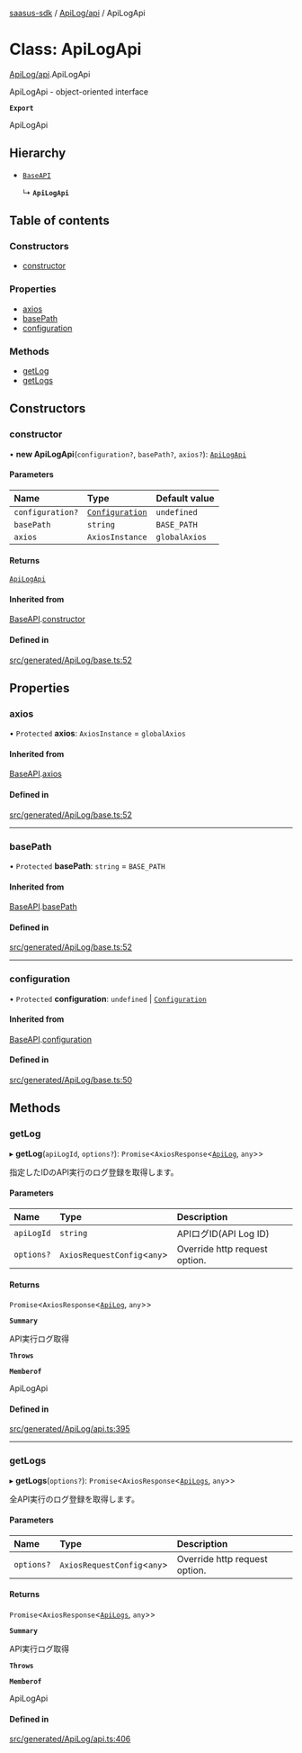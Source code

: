 [saasus-sdk](../README.md) / [ApiLog/api](../modules/ApiLog_api.md) / ApiLogApi

# Class: ApiLogApi

[ApiLog/api](../modules/ApiLog_api.md).ApiLogApi

ApiLogApi - object-oriented interface

**`Export`**

ApiLogApi

## Hierarchy

- [`BaseAPI`](ApiLog_base.BaseAPI.md)

  ↳ **`ApiLogApi`**

## Table of contents

### Constructors

- [constructor](ApiLog_api.ApiLogApi.md#constructor)

### Properties

- [axios](ApiLog_api.ApiLogApi.md#axios)
- [basePath](ApiLog_api.ApiLogApi.md#basepath)
- [configuration](ApiLog_api.ApiLogApi.md#configuration)

### Methods

- [getLog](ApiLog_api.ApiLogApi.md#getlog)
- [getLogs](ApiLog_api.ApiLogApi.md#getlogs)

## Constructors

### constructor

• **new ApiLogApi**(`configuration?`, `basePath?`, `axios?`): [`ApiLogApi`](ApiLog_api.ApiLogApi.md)

#### Parameters

| Name | Type | Default value |
| :------ | :------ | :------ |
| `configuration?` | [`Configuration`](ApiLog_configuration.Configuration.md) | `undefined` |
| `basePath` | `string` | `BASE_PATH` |
| `axios` | `AxiosInstance` | `globalAxios` |

#### Returns

[`ApiLogApi`](ApiLog_api.ApiLogApi.md)

#### Inherited from

[BaseAPI](ApiLog_base.BaseAPI.md).[constructor](ApiLog_base.BaseAPI.md#constructor)

#### Defined in

[src/generated/ApiLog/base.ts:52](https://github.com/saasus-platform/saasus-sdk-javascript/blob/55abc15/src/generated/ApiLog/base.ts#L52)

## Properties

### axios

• `Protected` **axios**: `AxiosInstance` = `globalAxios`

#### Inherited from

[BaseAPI](ApiLog_base.BaseAPI.md).[axios](ApiLog_base.BaseAPI.md#axios)

#### Defined in

[src/generated/ApiLog/base.ts:52](https://github.com/saasus-platform/saasus-sdk-javascript/blob/55abc15/src/generated/ApiLog/base.ts#L52)

___

### basePath

• `Protected` **basePath**: `string` = `BASE_PATH`

#### Inherited from

[BaseAPI](ApiLog_base.BaseAPI.md).[basePath](ApiLog_base.BaseAPI.md#basepath)

#### Defined in

[src/generated/ApiLog/base.ts:52](https://github.com/saasus-platform/saasus-sdk-javascript/blob/55abc15/src/generated/ApiLog/base.ts#L52)

___

### configuration

• `Protected` **configuration**: `undefined` \| [`Configuration`](ApiLog_configuration.Configuration.md)

#### Inherited from

[BaseAPI](ApiLog_base.BaseAPI.md).[configuration](ApiLog_base.BaseAPI.md#configuration)

#### Defined in

[src/generated/ApiLog/base.ts:50](https://github.com/saasus-platform/saasus-sdk-javascript/blob/55abc15/src/generated/ApiLog/base.ts#L50)

## Methods

### getLog

▸ **getLog**(`apiLogId`, `options?`): `Promise`\<`AxiosResponse`\<[`ApiLog`](../interfaces/ApiLog_api.ApiLog.md), `any`\>\>

指定したIDのAPI実行のログ登録を取得します。

#### Parameters

| Name | Type | Description |
| :------ | :------ | :------ |
| `apiLogId` | `string` | APIログID(API Log ID) |
| `options?` | `AxiosRequestConfig`\<`any`\> | Override http request option. |

#### Returns

`Promise`\<`AxiosResponse`\<[`ApiLog`](../interfaces/ApiLog_api.ApiLog.md), `any`\>\>

**`Summary`**

API実行ログ取得

**`Throws`**

**`Memberof`**

ApiLogApi

#### Defined in

[src/generated/ApiLog/api.ts:395](https://github.com/saasus-platform/saasus-sdk-javascript/blob/55abc15/src/generated/ApiLog/api.ts#L395)

___

### getLogs

▸ **getLogs**(`options?`): `Promise`\<`AxiosResponse`\<[`ApiLogs`](../interfaces/ApiLog_api.ApiLogs.md), `any`\>\>

全API実行のログ登録を取得します。

#### Parameters

| Name | Type | Description |
| :------ | :------ | :------ |
| `options?` | `AxiosRequestConfig`\<`any`\> | Override http request option. |

#### Returns

`Promise`\<`AxiosResponse`\<[`ApiLogs`](../interfaces/ApiLog_api.ApiLogs.md), `any`\>\>

**`Summary`**

API実行ログ取得

**`Throws`**

**`Memberof`**

ApiLogApi

#### Defined in

[src/generated/ApiLog/api.ts:406](https://github.com/saasus-platform/saasus-sdk-javascript/blob/55abc15/src/generated/ApiLog/api.ts#L406)
